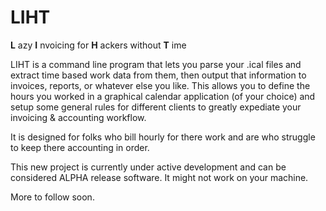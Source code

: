 LIHT
====
**L** azy **I** nvoicing for **H** ackers without **T** ime

LIHT is a command line program that lets you parse your .ical files and extract time based work data from them, then output that information to invoices, reports, or whatever else you like. This allows you to define the hours you worked in a graphical calendar application (of your choice) and setup some general rules for different clients to greatly expediate your invoicing & accounting workflow.

It is designed for folks who bill hourly for there work and are who struggle to keep there accounting in order.

This new project is currently under active development and can be considered ALPHA release software. It might not work on your machine.

More to follow soon.




